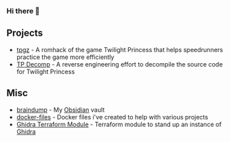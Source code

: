 ### Hi there 👋

## Projects

- [tpgz](https://github.com/zsrtp/tpgz) - A romhack of the game Twilight Princess that helps speedrunners practice the game more efficiently
- [TP Decomp](https://github.com/zeldaret/tp) - A reverse engineering effort to decompile the source code for Twilight Princess

## Misc

- [braindump](https://github.com/Pheenoh/braindump) - My [Obsidian](https://obsidian.md/) vault
- [docker-files](https://github.com/Pheenoh/docker-files) - Docker files i've created to help with various projects
- [Ghidra Terraform Module](https://github.com/Pheenoh/ghidra-terraform-module) - Terraform module to stand up an instance of [Ghidra](https://ghidra-sre.org/)
